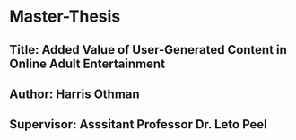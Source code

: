 # Master-Thesis
## Title: Added Value of User-Generated Content in Online Adult Entertainment
## Author: Harris Othman
## Supervisor: Asssitant Professor Dr. Leto Peel
